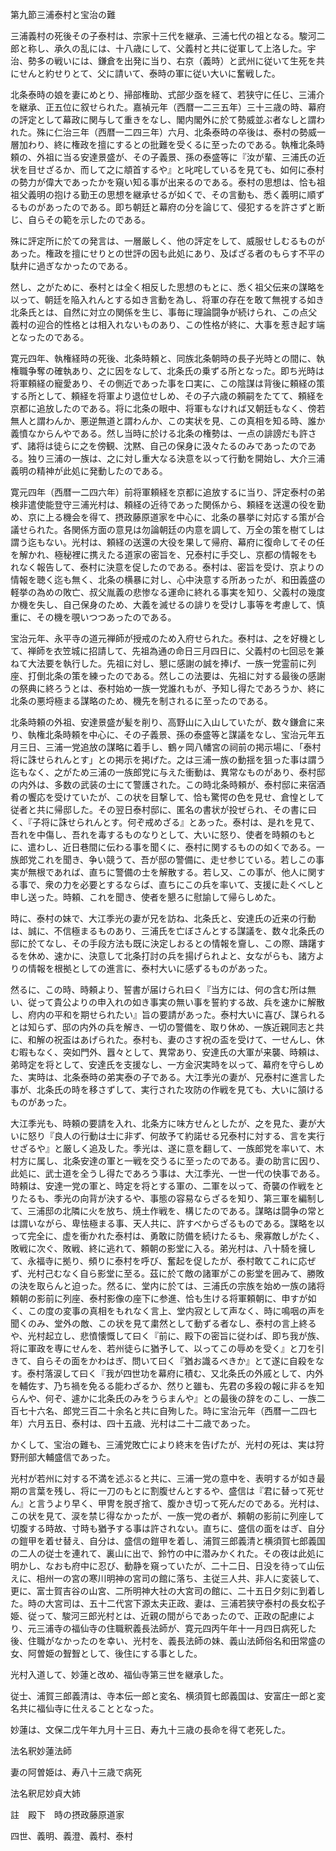 第九節三浦泰村と宝治の難

三浦義村の死後その子泰村は、宗家十三代を継承、三浦七代の祖となる。駿河二郎と称し、承久の乱には、十八歳にして、父義村と共に従軍して上洛した。宇治、勢多の戦いには、鎌倉を出発に当り、右京（義時）と武州に従いて生死を共にせんと約せりとて、父に請いて、泰時の軍に従い大いに奮戦した。

北条泰時の娘を妻にめとり、掃部権助、式部少亟を経て、若狭守に任じ、三浦介を継承、正五位に叙せられた。嘉禎元年（西暦一二三五年）三十三歳の時、幕府の評定として幕政に関与して重きをなし、閣内閣外に於て勢威並ぶ者なしと謂われた。殊に仁治三年（西暦一二四三年）六月、北条泰時の卒後は、泰村の勢威一層加わり、終に権政を擅にするとの批難を受くるに至ったのである。執権北条時頼の、外祖に当る安達景盛が、その子義景、孫の泰盛等に『汝が輩、三浦氏の近状を目せざるか、而して之に頫首するや』と叱咤しているを見ても、如何に泰村の勢力が偉大であったかを窺い知る事が出来るのである。泰村の思想は、恰も祖祖父義明の抱ける勤王の思想を継承せるが如くで、その言動も、悉く義明に順ずるものがあったのである。即ち朝廷と幕府の分を論じて、侵犯するを許さずと断じ、自らその範を示したのである。

殊に評定所に於ての発言は、一層厳しく、他の評定をして、威服せしむるものがあった。権政を擅にせりとの世評の因も此処にあり、及ばざる者のもらす不平の駄弁に過ぎなかったのである。

然し、之がために、泰村とは全く相反した思想のもとに、悉く祖父伝来の謀略を以って、朝廷を陥入れんとする如き言動を為し、将軍の存在を敢て無視する如き北条氏とは、自然に対立の関係を生じ、事毎に理論闘争が続けられ、この点父義村の迎合的性格とは相入れないものあり、この性格が終に、大事を惹き起す端となったのである。

寛元四年、執権経時の死後、北条時頼と、同族北条朝時の長子光時との間に、執権職争奪の確執あり、之に因をなして、北条氏の乗ずる所となった。即ち光時は将軍頼経の寵愛あり、その側近であった事を口実に、この陰謀は背後に頼経の策する所として、頼経を将軍より退位せしめ、その子六歳の頼嗣をたてて、頼経を京都に追放したのである。将に北条の眼中、将軍もなければ又朝廷もなく、傍若無人と謂わんか、悪逆無道と謂わんか、この実状を見、この真相を知る時、誰か義憤なからんやである。然し当時に於ける北条の権勢は、一点の誹謗だも許さず、諸将は徒らに之を傍観、沈黙、自己の保身に汲々たるのみであったのである。独り三浦の一族は、之に対し重大なる決意を以って行動を開始し、大介三浦義明の精神が此処に発動したのである。

寛元四年（西暦一二四六年）前将軍頼経を京都に追放するに当り、評定泰村の弟検非遣使能登守三浦光村は、頼経の近待であった関係から、頼経を送還の役を勤め、京に上る機会を得て、摂政藤原道家を中心に、北条の暴挙に対応する策が合議せられた。各関係方面の意見は勿論朝廷の内意を調して、万全の策を樹てしは謂う迄もない。光村は、頼経の送還の大役を果して帰府、幕府に復命してその任を解かれ、極秘裡に携えたる道家の密旨を、兄泰村に手交し、京都の情報をもれなく報告して、泰村に決意を促したのである。泰村は、密旨を受け、京よりの情報を聴く迄も無く、北条の横暴に対し、心中決意する所あったが、和田義盛の軽挙の為めの敗亡、叔父胤義の悲惨なる運命に終れる事実を知り、父義村の幾度か機を失し、自己保身のため、大義を滅せるの誹りを受けし事等を考慮して、慎重に、その機を覗いつつあったのである。

宝治元年、永平寺の道元禅師が授戒のため入府せられた。泰村は、之を好機として、禅師を衣笠城に招請して、先祖為通の命日三月四日に、父義村の七回忌を兼ねて大法要を執行した。先祖に対し、懇に感謝の誠を捧げ、一族一党霊前に列座、打倒北条の策を練ったのである。然しこの法要は、先祖に対する最後の感謝の祭典に終ろうとは、泰村始め一族一党誰れもが、予知し得たであろうか、終に北条の悪埒極まる謀略のため、機先を制されるに至ったのである。

北条時頼の外祖、安達景盛が髪を削り、高野山に入山していたが、数々鎌倉に来り、執権北条時頼を中心に、その子義景、孫の泰盛等と謀議をなし、宝治元年五月三日、三浦一党追放の謀略に着手し、鶴ヶ岡八幡宮の祠前の掲示場に、「泰村将に誅せられんとす」との掲示を掲げた。之は三浦一族の動揺を狙った事は謂う迄もなく、之がため三浦の一族郎党に与えた衝動は、異常なものがあり、泰村邸の内外は、多数の武装の士にて警護された。この時北条時頼が、泰村邸に来宿酒肴の饗応を受けていたが、この状を目撃して、恰も驚愕の色を見せ、倉惶として従者と共に帰邸した。その翌日泰村邸に、匿名の書状が投ぜられ、その書に曰く、『子将に誅せられんとす。何ぞ戒めざる』とあった。泰村は、是れを見て、吾れを中傷し、吾れを毒するものなりとして、大いに怒り、使者を時頼のもとに、遣わし、近日巷間に伝わる事を聞くに、泰村に関するものの如くである。一族郎党これを聞き、争い競うて、吾が邸の警備に、走せ参じている。若しこの事実が無根であれば、直ちに警備の士を解散する。若し又、この事が、他人に関する事で、衆の力を必要とするならば、直ちにこの兵を率いて、支援に赴くべしと申し送った。時頼、これを聞き、使者を懇ろに慰諭して帰らしめた。

時に、泰村の妹で、大江季光の妻が兄を訪ね、北条氏と、安達氏の近来の行動は、誠に、不信極まるものあり、三浦氏を亡ぼさんとする謀議を、数々北条氏の邸に於てなし、その手段方法も既に決定しおるとの情報を齎し、この際、躊躇するを休め、速かに、決意して北条打討の兵を揚げられよと、女ながらも、諸方よりの情報を根拠としての進言に、泰村大いに感ずるものがあった。

然るに、この時、時頼より、誓書が届けられ曰く『当方には、何の含む所は無い、従って貴公よりの申入れの如き事実の無い事を誓約する故、兵を速かに解散し、府内の平和を期せられたい』旨の要請があった。泰村大いに喜び、謀られるとは知らず、邸の内外の兵を解き、一切の警備を、取り休め、一族近親同志と共に、和解の祝盃はあげられた。泰村も、妻のさす祝の盃を受けて、一せんし、休む暇もなく、突如門外、囂々として、異常あり、安達氏の大軍が来襲、時頼は、弟時定を将として、安達氏を支援なし、一方金沢実時を以って、幕府を守らしめた、実時は、北条泰時の弟実泰の子である。大江季光の妻が、兄泰村に進言した事が、北条氏の時を移さずして、実行された攻防の作戦を見ても、大いに頷けるものがあった。

大江季光も、時頼の要請を入れ、北条方に味方せんとしたが、之を見た、妻が大いに怒り『良人の行動は士に非ず、何故予て約諾せる兄泰村に対する、言を実行せざるや』と厳しく追及した。季光は、遂に意を翻して、一族郎党を率いて、木村方に属し、北条安達の軍と一戦を交うるに至ったのである。妻の助言に因り、此処に、武士道を全うし得たであろう事は、大江季光、一世一代の快事である。時頼は、安達一党の軍と、時定を将とする軍の、二軍を以って、奇襲の作戦をとりたるも、季光の向背が決するや、事態の容易ならざるを知り、第三軍を編制して、三浦邸の北隣に火を放ち、焼土作戦を、構じたのである。謀略は闘争の常とは謂いながら、卑怯極まる事、天人共に、許すべからざるものである。謀略を以って完全に、虚を衝かれた泰村は、勇敢に防備を続けたるも、衆寡敵しがたく、敗戦に次ぐ、敗戦、終に逃れて、頼朝の影堂に入る。弟光村は、八十騎を擁して、永福寺に拠り、頻りに泰村を呼び、奮起を促したが、泰村敢てこれに応ぜず、光村己むなく自ら影堂に至る。茲に於て敵の諸軍がこの影堂を囲みて、勝敗の決を取らんと迫った。然るに、堂内に於ては、三浦氏の宗族を始め一族の諸将頼朝の影前に列座、泰村影像の座下に参進、恰も生ける将軍頼朝に、申すが如く、この度の変事の真相をもれなく言上、堂内寂として声なく、時に鳴咽の声を聞くのみ、堂外の敵、この状を見て粛然として動ずる者なし、泰村の言上終るや、光村起立し、悲憤懐慨して曰く『前に、殿下の密旨に従わば、即ち我が族、将に軍政を専にせんを、若州徒らに猶予して、以ってこの辱めを受く』と刀を引きて、自らその面をかわはぎ、問いて曰く『猶お識るべきか』とて遂に自殺をなす。泰村落涙して曰く『我が四世功を幕府に積む、又北条氏の外戚として、内外を輔佐す、乃ち禍を免るる能わざるか、然りと雖も、先君の多殺の報に非るを知らんや、何ぞ、遽かに北条氏のみをうらまんや』との最後の辞をのこし、一族二百七十六名、郎党三百二十余名と共に自殉した。時に宝治元年（西暦一二四七年）六月五日、泰村は、四十五歳、光村は二十二歳であった。

かくして、宝治の難も、三浦党敗亡により終末を告げたが、光村の死は、実は狩野刑部大輔盛信であった。

光村が若州に対する不満を述ぶると共に、三浦一党の意中を、表明するが如き最期の言葉を残し、将に一刀のもとに割腹せんとするや、盛信は『君に替って死せん』と言うより早く、甲冑を脱ぎ捨て、腹かき切って死んだのである。光村は、この状を見て、涙を禁じ得なかったが、一族一党の者が、頼朝の影前に列座して切腹する時故、寸時も猶予する事は許されない。直ちに、盛信の面をはぎ、自分の鎧甲を着せ替え、自分は、盛信の鎧甲を着し、浦賀三郎義清と横須賀七郎義国の二人の従士を連れて、裏山に出で、鈴竹の中に潜みかくれた。その夜は此処に明かし、なおも府中に忍び、動静を窺っていたが、二十二日、日没を待って山伝えに、相州一の宮の寒川明神の宮司の館に落ち、主従三人共、非人に変装して、更に、富士賀吉谷の山宮、二所明神大社の大宮司の館に、二十五日夕刻に到着した。時の大宮司は、五十二代宮下源太夫正政、妻は、三浦若狭守泰村の長女松子姫、従って、駿河三郎光村とは、近親の間がらであったので、正政の配慮により、元三浦寺の福仙寺の住職釈義長法師が、寛元四丙午年十一月四日病死した後、住職がなかったのを幸い、光村を、義長法師の妹、義山法師俗名和田常盛の女、阿曽姫の聟聟として、後住にする事とした。

光村入道して、妙蓮と改め、福仙寺第三世を継承した。

従士、浦賀三郎義清は、寺本伝一郎と変名、横須賀七郎義国は、安富庄一郎と変名共に福仙寺に仕えることとなった。

妙蓮は、文保二戊午年九月十三日、寿九十三歳の長命を得て老死した。

法名釈妙蓮法師

妻の阿曽姫は、寿八十三歳で病死

法名釈尼妙貞大姉

註　殿下　時の摂政藤原道家

四世、義明、義澄、義村、泰村
